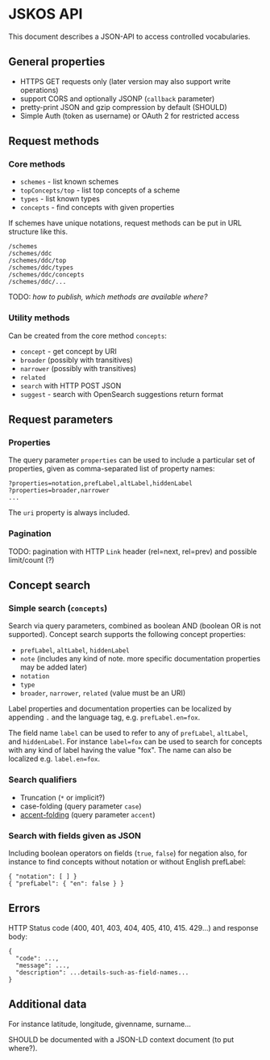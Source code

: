 # JSKOS API

This document describes a JSON-API to access controlled vocabularies.

## General properties

* HTTPS GET requests only (later version may also support write operations)
* support CORS and optionally JSONP (`callback` parameter)
* pretty-print JSON and gzip compression by default (SHOULD)
* Simple Auth (token as username) or OAuth 2 for restricted access

## Request methods

### Core methods

* `schemes` - list known schemes
* `topConcepts/top` - list top concepts of a scheme
* `types` - list known types
* `concepts` - find concepts with given properties

If schemes have unique notations, request methods can be put in URL structure like this.

    /schemes
    /schemes/ddc
    /schemes/ddc/top
    /schemes/ddc/types
    /schemes/ddc/concepts
    /schemes/ddc/...
    
TODO: *how to publish, which methods are available where?*

### Utility methods

Can be created from the core method `concepts`:

* `concept` - get concept by URI
* `broader` (possibly with transitives)
* `narrower` (possibly with transitives)
* `related`
* `search` with HTTP POST JSON
* `suggest` - search with OpenSearch suggestions return format

## Request parameters

### Properties

The query parameter `properties` can be used to include a particular set of properties, given as comma-separated list of property names:

    ?properties=notation,prefLabel,altLabel,hiddenLabel
    ?properties=broader,narrower
    ...

The `uri` property is always included.

### Pagination

TODO: pagination with HTTP `Link` header (rel=next, rel=prev) and possible limit/count (?)

## Concept search

### Simple search (`concepts`)

Search via query parameters, combined as boolean AND (boolean OR is not supported). Concept search supports the following concept properties:

* `prefLabel`, `altLabel`, `hiddenLabel`
* `note` (includes any kind of note. more specific documentation properties may be added later)
* `notation`
* `type`
* `broader`, `narrower`, `related` (value must be an URI)

Label properties and documentation properties can be localized by appending `.` and the language tag, e.g. `prefLabel.en=fox`.
    
The field name `label` can be used to refer to any of `prefLabel`, `altLabel`, and `hiddenLabel`. For instance `label=fox` can be used to search for concepts with any kind of label having the value "fox". The name can also be localized e.g. `label.en=fox`.

### Search qualifiers

* Truncation (`*` or implicit?)
* case-folding (query parameter `case`)
* [accent-folding](http://alistapart.com/article/accent-folding-for-auto-complete) (query parameter `accent`) 

### Search with fields given as JSON

Including boolean operators on fields (`true`, `false`) for negation also, for instance to find concepts without notation or without English prefLabel:

    { "notation": [ ] }
    { "prefLabel": { "en": false } }
    
## Errors

HTTP Status code (400, 401, 403, 404, 405, 410, 415. 429...) and response body:

    {
      "code": ...,
      "message": ...,
      "description": ...details-such-as-field-names...
    }
    
## Additional data

For instance latitude, longitude, givenname, surname...

SHOULD be documented with a JSON-LD context document (to put where?).
